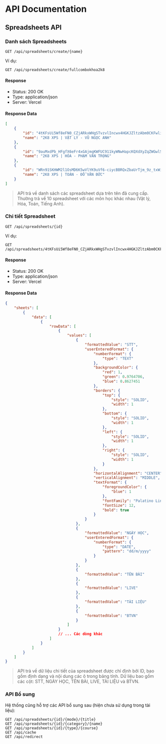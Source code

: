 # API Documentation

## Spreadsheets API

### Danh sách Spreadsheets

```
GET /api/spreadsheets/create/{name}
```

Ví dụ:
```
GET /api/spreadsheets/create/fullcombokhoa2k8
```

#### Response

- Status: 200 OK
- Type: application/json
- Server: Vercel

#### Response Data

```json
[
    {
        "id": "4tKFsUi5Wf8eFN0_CZjARkxWHgSTvzvlIncwx4HGKJZltzAbm0CKFwliyBrlTIqbOVRWKAgJiGdaYOpoh9wGoLHUF_34BBgF",
        "name": "2K8 XPS | VẬT LÝ - VŨ NGỌC ANH"
    },
    {
        "id": "9auMxdPb_HFgfX6eFr4xGAjmqKWFUC911kyWNwHapcKQXdXyZqZWGwlSMk8cJr9gbWbICeQi-0zZLGwDQZKIGe3Gew95X8Wi",
        "name": "2K8 XPS | HÓA - PHẠM VĂN TRỌNG"
    },
    {
        "id": "WRn91SKHWM2l1OsMD6K5wVlYK9uVf6-ciycBBRQxZbaUrTjm_9z_txWiTRCIPegFXzc0FqKqadKt0xRVbEVQpo8jKjdUyqsF",
        "name": "2K8 XPS | TOÁN - ĐỖ VĂN ĐỨC"
    }
]
```

> API trả về danh sách các spreadsheet dựa trên tên đã cung cấp. Thường trả về 10 spreadsheet với các môn học khác nhau (Vật lý, Hóa, Toán, Tiếng Anh).

### Chi tiết Spreadsheet

```
GET /api/spreadsheets/{id}
```

Ví dụ:
```
GET /api/spreadsheets/4tKFsUi5Wf8eFN0_CZjARkxWHgSTvzvlIncwx4HGKJZltzAbm0CKFwliyBrlTIqbOVRWKAgJiGdaYOpoh9wGoLHUF_34BBgF
```

#### Response

- Status: 200 OK
- Type: application/json
- Server: Vercel

#### Response Data

```json
{
    "sheets": [
        {
            "data": [
                {
                    "rowData": [
                        {
                            "values": [
                                {
                                    "formattedValue": "STT",
                                    "userEnteredFormat": {
                                        "numberFormat": {
                                            "type": "TEXT"
                                        },
                                        "backgroundColor": {
                                            "red": 1,
                                            "green": 0.9764706,
                                            "blue": 0.8627451
                                        },
                                        "borders": {
                                            "top": {
                                                "style": "SOLID",
                                                "width": 1
                                            },
                                            "bottom": {
                                                "style": "SOLID",
                                                "width": 1
                                            },
                                            "left": {
                                                "style": "SOLID",
                                                "width": 1
                                            },
                                            "right": {
                                                "style": "SOLID",
                                                "width": 1
                                            }
                                        },
                                        "horizontalAlignment": "CENTER",
                                        "verticalAlignment": "MIDDLE",
                                        "textFormat": {
                                            "foregroundColor": {
                                                "blue": 1
                                            },
                                            "fontFamily": "Palatino Linotype",
                                            "fontSize": 12,
                                            "bold": true
                                        }
                                    }
                                },
                                {
                                    "formattedValue": "NGÀY HỌC",
                                    "userEnteredFormat": {
                                        "numberFormat": {
                                            "type": "DATE",
                                            "pattern": "dd/m/yyyy"
                                        }
                                    }
                                },
                                {
                                    "formattedValue": "TÊN BÀI"
                                },
                                {
                                    "formattedValue": "LIVE"
                                },
                                {
                                    "formattedValue": "TÀI LIỆU"
                                },
                                {
                                    "formattedValue": "BTVN"
                                }
                            ]
                        }
                        // ... Các dòng khác
                    ]
                }
            ]
        }
    ]
}
```

> API trả về dữ liệu chi tiết của spreadsheet được chỉ định bởi ID, bao gồm định dạng và nội dung các ô trong bảng tính. Dữ liệu bao gồm các cột: STT, NGÀY HỌC, TÊN BÀI, LIVE, TÀI LIỆU và BTVN.

### API Bổ sung

Hệ thống cũng hỗ trợ các API bổ sung sau (hiện chưa sử dụng trong tài liệu):

```
GET /api/spreadsheets/{id}/{mode}/{title}
GET /api/spreadsheets/{id}/{category}/{name}
GET /api/spreadsheets/{id}/{type}/{course}
GET /api/cache
GET /api/redirect
```
